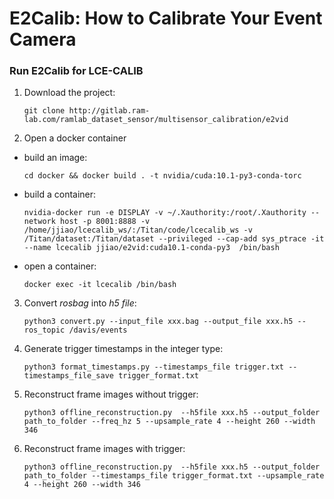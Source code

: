 # E2Calib: How to Calibrate Your Event Camera
### Run E2Calib for LCE-CALIB
1. Download the project: 
  
    ```git clone http://gitlab.ram-lab.com/ramlab_dataset_sensor/multisensor_calibration/e2vid```

2. Open a docker container
  * build an image: 
  
    ```cd docker && docker build . -t nvidia/cuda:10.1-py3-conda-torc```

  * build a container: 
  
    ```nvidia-docker run -e DISPLAY -v ~/.Xauthority:/root/.Xauthority --network host -p 8001:8888 -v /home/jjiao/lcecalib_ws/:/Titan/code/lcecalib_ws -v /Titan/dataset:/Titan/dataset --privileged --cap-add sys_ptrace -it --name lcecalib jjiao/e2vid:cuda10.1-conda-py3  /bin/bash```

  * open a container: 
    
    ```docker exec -it lcecalib /bin/bash```

3. Convert *rosbag* into *h5 file*: 

    ```python3 convert.py --input_file xxx.bag --output_file xxx.h5 --ros_topic /davis/events```

4. Generate trigger timestamps in the integer type: 

    ```python3 format_timestamps.py --timestamps_file trigger.txt --timestamps_file_save trigger_format.txt```

5. Reconstruct frame images without trigger: 

    ```python3 offline_reconstruction.py  --h5file xxx.h5 --output_folder path_to_folder --freq_hz 5 --upsample_rate 4 --height 260 --width 346```

6. Reconstruct frame images with trigger: 

    ```python3 offline_reconstruction.py  --h5file xxx.h5 --output_folder path_to_folder --timestamps_file trigger_format.txt --upsample_rate 4 --height 260 --width 346```
